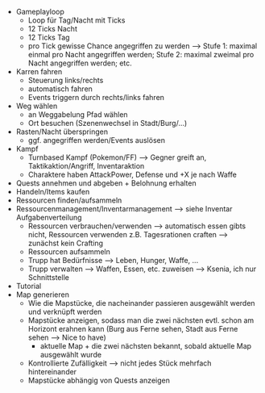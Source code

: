 - Gameplayloop
	- Loop für Tag/Nacht mit Ticks
	- 12 Ticks Nacht
	- 12 Ticks Tag
	- pro Tick gewisse Chance angegriffen zu werden --> Stufe 1: maximal einmal pro Nacht angegriffen werden; Stufe 2: maximal zweimal pro Nacht angegriffen werden; etc.
- Karren fahren
	- Steuerung links/rechts
	- automatisch fahren
	- Events triggern durch rechts/links fahren
- Weg wählen
	- an Weggabelung Pfad wählen
	- Ort besuchen (Szenenwechsel in Stadt/Burg/...)
- Rasten/Nacht überspringen
	- ggf. angegriffen werden/Events auslösen
- Kampf
	- Turnbased Kampf (Pokemon/FF) --> Gegner greift an, Taktikaktion/Angriff, Inventaraktion
	- Charaktere haben AttackPower, Defense und +X je nach Waffe
- Quests annehmen und abgeben + Belohnung erhalten
- Handeln/Items kaufen
- Ressourcen finden/aufsammeln
- Ressourcenmanagement/Inventarmanagement --> siehe Inventar Aufgabenverteilung
	- Ressourcen verbrauchen/verwenden --> automatisch essen gibts nicht, Ressourcen verwenden z.B. Tagesrationen craften --> zunächst kein Crafting
	- Ressourcen aufsammeln
	- Trupp hat Bedürfnisse --> Leben, Hunger, Waffe, ...
	- Trupp verwalten --> Waffen, Essen, etc. zuweisen --> Ksenia, ich nur Schnittstelle
- Tutorial
- Map generieren
	- Wie die Mapstücke, die nacheinander passieren ausgewählt werden und verknüpft werden
	- Mapstücke anzeigen, sodass man die zwei nächsten evtl. schon am Horizont erahnen kann (Burg aus Ferne sehen, Stadt aus Ferne sehen --> Nice to have) 
		- aktuelle Map + die zwei nächsten bekannt, sobald aktuelle Map ausgewählt wurde
	- Kontrollierte Zufälligkeit --> nicht jedes Stück mehrfach hintereinander
	- Mapstücke abhängig von Quests anzeigen